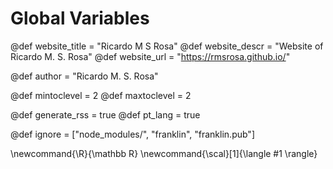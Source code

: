 # Global Variables

<!--
Add here global page variables to use throughout your
website.
The website_* must be defined for the RSS to work
-->
@def website_title = "Ricardo M S Rosa"
@def website_descr = "Website of Ricardo M. S. Rosa"
@def website_url   = "https://rmsrosa.github.io/"

@def author = "Ricardo M. S. Rosa"

@def mintoclevel = 2
@def maxtoclevel = 2

@def generate_rss = true
@def pt_lang = true

<!--
Add here files or directories that should be ignored by Franklin, otherwise
these files might be copied and, if markdown, processed by Franklin which
you might not want. Indicate directories by ending the name with a `/`.
-->
@def ignore = ["node_modules/", "franklin", "franklin.pub"]

<!--
Add here global latex commands to use throughout your
pages. It can be math commands but does not need to be.
For instance:
* \newcommand{\phrase}{This is a long phrase to copy.}
-->
\newcommand{\R}{\mathbb R}
\newcommand{\scal}[1]{\langle #1 \rangle}
